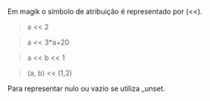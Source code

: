 Em magik o símbolo de atribuição é representado por (<<).

> a << 2

> a << 3*a+20

> a <<  b << 1

> (a, b) << (1,2)

Para representar nulo ou vazio se utiliza _unset.
